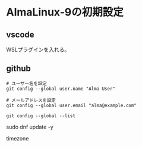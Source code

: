 # AlmaLinux-9の初期設定

## vscode
WSLプラグインを入れる。

## github
```
# ユーザー名を設定
git config --global user.name "Alma User"

# メールアドレスを設定
git config --global user.email "alma@example.com"

git config --global --list
```

sudo dnf update -y

timezone

